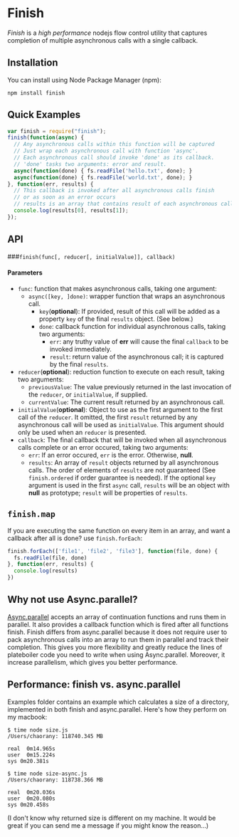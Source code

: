 # Finish

*Finish* is a *high performance* nodejs flow control utility that captures
completion of multiple asynchronous calls with a single callback.

## Installation
You can install using Node Package Manager (npm):

    npm install finish

## Quick Examples
```javascript
var finish = require("finish");
finish(function(async) {
  // Any asynchronous calls within this function will be captured
  // Just wrap each asynchronous call with function 'async'.
  // Each asynchronous call should invoke 'done' as its callback.
  // 'done' tasks two arguments: error and result.
  async(function(done) { fs.readFile('hello.txt', done); }
  async(function(done) { fs.readFile('world.txt', done); }
}, function(err, results) {
  // This callback is invoked after all asynchronous calls finish
  // or as soon as an error occurs
  // results is an array that contains result of each asynchronous call
  console.log(results[0], results[1]);
});
```

## API
###`finish(func[, reducer[, initialValue]], callback)`
#### Parameters
* `func`: function that makes asynchronous calls, taking one argument:
  * `async([key, ]done)`: wrapper function that wraps an asynchronous call.
    * `key`(__optional__): If provided, result of this call will be added as a
      property `key` of the final `results` object. (See below.)
    * `done`: callback function for individual asynchronous calls, taking two
      arguments:
      * `err`: any truthy value of __err__ will cause the final `callback` to
        be invoked immediately.
      * `result`: return value of the asynchronous call; it is captured by the
        final `results`.
* `reducer`(__optional__): reduction function to execute on each result, taking
  two arguments:
  * `previousValue`: The value previously returned in the last invocation of
    the `reducer`, or `initialValue`, if supplied.
  * `currentValue`: The current result returned by an asynchronous call.
* `initialValue`(__optional__): Object to use as the first argument to the first
  call of the `reducer`. It omitted, the first `result` returned by any
asynchronous call will be used as `initialValue`. This argument should only be
used when an `reducer` is presented.
* `callback`: The final callback that will be invoked when all asynchronous
  calls complete or an error occured, taking two arguments:
  * `err`: If an error occured, `err` is the error. Otherwise, __null__.
  * `results`: An array of `result` objects returned by all asynchronous
    calls. The order of elements of `results` are not guaranteed (See
`finish.ordered` if order guarantee is needed). If the optional `key` argument
is used in the first `async` call, `results` will be an object with __null__ as
prototype; `result` will be properties of `results`.

## `finish.map`

If you are executing the same function on every item in an array, and want a
callback after all is done? use `finish.forEach`:

```javascript
finish.forEach(['file1', 'file2', 'file3'], function(file, done) { 
  fs.readFile(file, done)
}, function(err, results) {
  console.log(results)
})
```

## Why not use Async.parallel?

[Async.parallel](http://github.com/caolan/async#parallel) accepts an array of continuation functions and runs them in parallel. It also provides a callback function which is fired after all functions finish. 
Finish differs from async.parallel because it does not require user to pack asynchronous calls into an array to run them in parallel and track their completion. This gives you more flexibility and greatly reduce the lines of plateboiler code you need to write when using Async.parallel.
Moreover, it increase parallelism, which gives you better performance.

## Performance: finish vs. async.parallel

Examples folder contains an example which calculates a size of a directory, implemented in both finish and async.parallel.
Here's how they perform on my macbook:

    $ time node size.js 
    /Users/chaorany: 118740.345 MB

    real  0m14.965s
    user  0m15.224s
    sys 0m20.381s
    
    $ time node size-async.js 
    /Users/chaorany: 118738.366 MB

    real  0m20.036s
    user  0m20.080s
    sys 0m20.458s

(I don't know why returned size is different on my machine. It would be great if you can send me a message if you might know the reason...)

